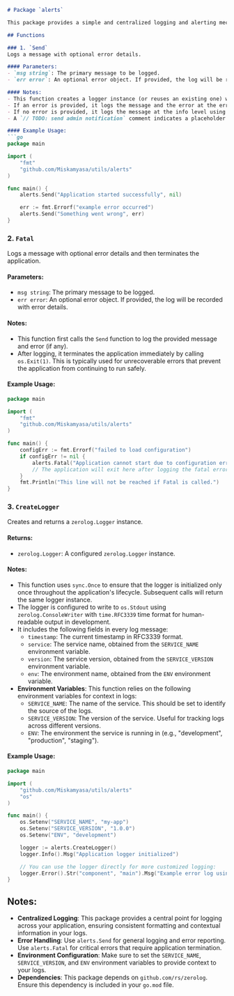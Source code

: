```markdown
# Package `alerts`

This package provides a simple and centralized logging and alerting mechanism for Go applications, built using the `zerolog` library. It aims to standardize logging output and provide functions for sending informational messages, errors, and fatal alerts that can terminate the application.

## Functions

### 1. `Send`
Logs a message with optional error details.

#### Parameters:
- `msg string`: The primary message to be logged.
- `err error`: An optional error object. If provided, the log will be recorded at the error level, otherwise at the info level.

#### Notes:
- This function creates a logger instance (or reuses an existing one) with the component field set to "alerts".
- If an error is provided, it logs the message and the error at the error level using `zerolog's Err` method.
- If no error is provided, it logs the message at the info level using `zerolog's Info` method.
- A `// TODO: send admin notification` comment indicates a placeholder for future functionality to send administrative alerts, which is not yet implemented.

#### Example Usage:
```go
package main

import (
	"fmt"
	"github.com/Miskamyasa/utils/alerts"
)

func main() {
	alerts.Send("Application started successfully", nil)

	err := fmt.Errorf("example error occurred")
	alerts.Send("Something went wrong", err)
}
```

### 2. `Fatal`
Logs a message with optional error details and then terminates the application.

#### Parameters:
- `msg string`: The primary message to be logged.
- `err error`: An optional error object. If provided, the log will be recorded with error details.

#### Notes:
- This function first calls the `Send` function to log the provided message and error (if any).
- After logging, it terminates the application immediately by calling `os.Exit(1)`. This is typically used for unrecoverable errors that prevent the application from continuing to run safely.

#### Example Usage:
```go
package main

import (
	"fmt"
	"github.com/Miskamyasa/utils/alerts"
)

func main() {
	configErr := fmt.Errorf("failed to load configuration")
	if configErr != nil {
		alerts.Fatal("Application cannot start due to configuration error", configErr)
		// The application will exit here after logging the fatal error.
	}
	fmt.Println("This line will not be reached if Fatal is called.")
}
```

### 3. `CreateLogger`
Creates and returns a `zerolog.Logger` instance.

#### Returns:
- `zerolog.Logger`: A configured `zerolog.Logger` instance.

#### Notes:
- This function uses `sync.Once` to ensure that the logger is initialized only once throughout the application's lifecycle. Subsequent calls will return the same logger instance.
- The logger is configured to write to `os.Stdout` using `zerolog.ConsoleWriter` with `time.RFC3339` time format for human-readable output in development.
- It includes the following fields in every log message:
    - `timestamp`: The current timestamp in RFC3339 format.
    - `service`: The service name, obtained from the `SERVICE_NAME` environment variable.
    - `version`: The service version, obtained from the `SERVICE_VERSION` environment variable.
    - `env`: The environment name, obtained from the `ENV` environment variable.
- **Environment Variables**: This function relies on the following environment variables for context in logs:
    - `SERVICE_NAME`:  The name of the service. This should be set to identify the source of the logs.
    - `SERVICE_VERSION`: The version of the service. Useful for tracking logs across different versions.
    - `ENV`: The environment the service is running in (e.g., "development", "production", "staging").

#### Example Usage:
```go
package main

import (
	"github.com/Miskamyasa/utils/alerts"
	"os"
)

func main() {
	os.Setenv("SERVICE_NAME", "my-app")
	os.Setenv("SERVICE_VERSION", "1.0.0")
	os.Setenv("ENV", "development")

	logger := alerts.CreateLogger()
	logger.Info().Msg("Application logger initialized")

	// You can use the logger directly for more customized logging:
	logger.Error().Str("component", "main").Msg("Example error log using direct logger")
}
```

## Notes:
- **Centralized Logging**: This package provides a central point for logging across your application, ensuring consistent formatting and contextual information in your logs.
- **Error Handling**: Use `alerts.Send` for general logging and error reporting. Use `alerts.Fatal` for critical errors that require application termination.
- **Environment Configuration**: Make sure to set the `SERVICE_NAME`, `SERVICE_VERSION`, and `ENV` environment variables to provide context to your logs.
- **Dependencies**: This package depends on `github.com/rs/zerolog`. Ensure this dependency is included in your `go.mod` file.
```